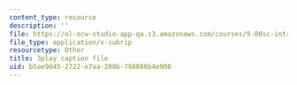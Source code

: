 ```yaml
---
content_type: resource
description: ''
file: https://ol-ocw-studio-app-qa.s3.amazonaws.com/courses/9-00sc-introduction-to-psychology-fall-2011/b5ae9d452722e7aa208b798886b4e908_bihrpOS0qtY.srt
file_type: application/x-subrip
resourcetype: Other
title: 3play caption file
uid: b5ae9d45-2722-e7aa-208b-798886b4e908
---
```

